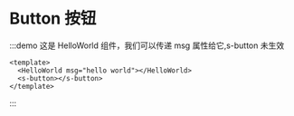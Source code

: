 # Button 按钮

:::demo 这是 HelloWorld 组件，我们可以传递 msg 属性给它,s-button 未生效

```vue
<template>
  <HelloWorld msg="hello world"></HelloWorld>
  <s-button></s-button>
</template>
```

:::

<!-- <test></test> -->
